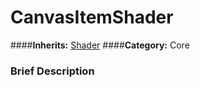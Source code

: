 #  CanvasItemShader  
####**Inherits:** [Shader](class_shader)
####**Category:** Core

###  Brief Description  

